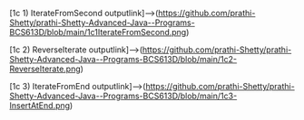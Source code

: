 [1c 1) IterateFromSecond outputlink]-->(https://github.com/prathi-Shetty/prathi-Shetty-Advanced-Java--Programs-BCS613D/blob/main/1c1IterateFromSecond.png)

[1c 2) ReverseIterate outputlink]-->(https://github.com/prathi-Shetty/prathi-Shetty-Advanced-Java--Programs-BCS613D/blob/main/1c2-ReverseIterate.png)

[1c 3) IterateFromEnd outputlink]-->(https://github.com/prathi-Shetty/prathi-Shetty-Advanced-Java--Programs-BCS613D/blob/main/1c3-InsertAtEnd.png)
